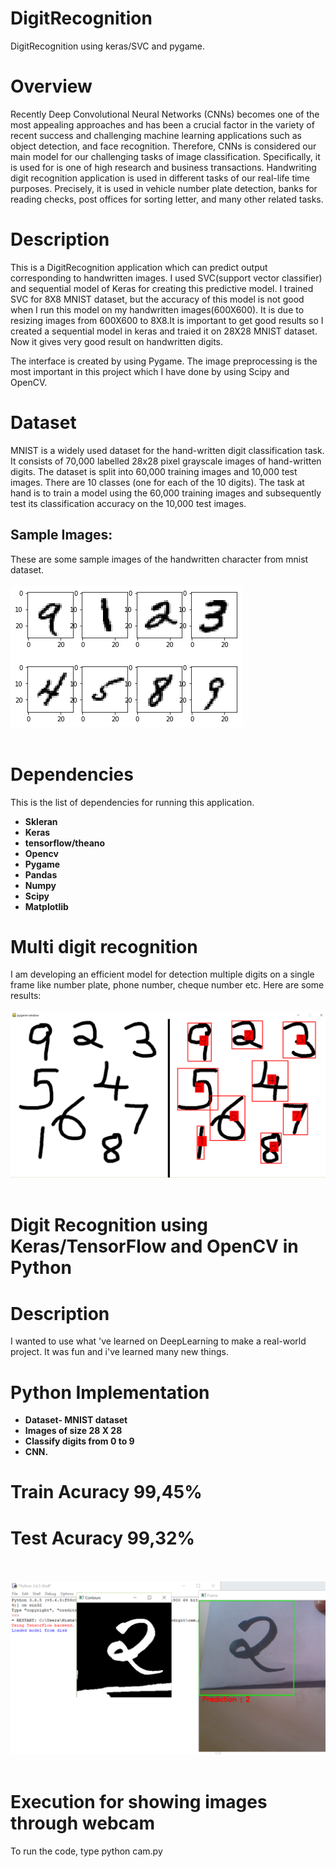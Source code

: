 # DigitRecognition
DigitRecognition using keras/SVC and pygame.

# Overview
Recently Deep Convolutional Neural Networks (CNNs) becomes one of the most appealing approaches and has been a crucial factor in the variety of recent success and challenging machine learning applications such as object detection, and face recognition. Therefore, CNNs is considered our main model for our challenging tasks of image classification. Specifically, it is used for is one of high research and business transactions. Handwriting digit recognition application is used in different tasks of our real-life time purposes. Precisely, it is used in vehicle number plate detection, banks for reading checks, post offices for sorting letter, and many other related tasks.

# Description
This is a DigitRecognition application which can predict output corresponding to handwritten images. I used SVC(support vector classifier) and sequential model of Keras for creating this predictive model. I trained SVC for 8X8 MNIST dataset, but the accuracy of this model is not good when I run this model on my handwritten images(600X600). It is due to resizing images from 600X600 to 8X8.It is important to get good results so I created a sequential model in keras and traied it on 28X28 MNIST dataset. Now it gives very good result on handwritten digits. 

The interface is created by using Pygame. The image preprocessing is the most important in this project which I have done by using Scipy and OpenCV.

# Dataset
MNIST is a widely used dataset for the hand-written digit classification task. It consists of 70,000 labelled 28x28 pixel grayscale images of hand-written digits. The dataset is split into 60,000 training images and 10,000 test images. There are 10 classes (one for each of the 10 digits). The task at hand is to train a model using the 60,000 training images and subsequently test its classification accuracy on the 10,000 test images.

## Sample Images:
These are some sample images of the handwritten character from mnist dataset. <br><br>
	![sample images](assets/sample_images.png "images in mnist dataset")<br><br>

# Dependencies
This is the list of dependencies for running this application.

* **Skleran**
 * **Keras**
 * **tensorflow/theano**
 * **Opencv**
 * **Pygame**
 * **Pandas**
 * **Numpy**
 * **Scipy**
 * **Matplotlib**

# Multi digit recognition
I am developing an efficient model for detection multiple digits on a single frame like number plate, phone number, cheque number etc. 
Here are some results:<br><br>
	![Pygame window](assets/Capture1.PNG "multi digits" )<br><br>
	

	
# Digit Recognition using Keras/TensorFlow and OpenCV in Python

# Description
I wanted to use what 've learned on DeepLearning to make a real-world project. It was fun and i've learned many new things.

# Python Implementation

* **Dataset- MNIST dataset**
* **Images of size 28 X 28**
* **Classify digits from 0 to 9**
* **CNN.**

# Train Acuracy 99,45%
# Test Acuracy 99,32%
<br><br>
	![Capture2](assets/Capture2.PNG "images in mnist dataset")<br><br>

# Execution for showing images through webcam
To run the code, type python cam.py
